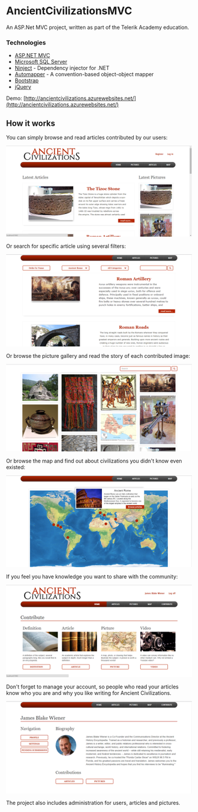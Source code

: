 # AncientCivilizationsMVC

An ASP.Net MVC project, written as part of the Telerik Academy education.

### Technologies

- [ASP.NET MVC](http://www.asp.net/mvc)
- [Microsoft SQL Server](http://www.microsoft.com/en-us/server-cloud/products/sql-server/)
- [Ninject](http://www.ninject.org/) - Dependency injector for .NET
- [Automapper](http://automapper.org/) - A convention-based object-object mapper
- [Bootstrap](http://getbootstrap.com/)
- [jQuery](http://jquery.com/)

Demo: [http://ancientcivilizations.azurewebsites.net/](http://ancientcivilizations.azurewebsites.net/)

## How it works

You can simply browse and read articles contributed by our users:
<p align="center"><img src="https://raw.githubusercontent.com/ggarabedian/AncientCivilizationsMVC/master/Images/HomePage.png" /></p>

Or search for specific article using several filters:
<p align="center"><img src="https://raw.githubusercontent.com/ggarabedian/AncientCivilizationsMVC/master/Images/SearchForArticles.png" /></p>

Or browse the picture gallery and read the story of each contributed image:
<p align="center"><img src="https://raw.githubusercontent.com/ggarabedian/AncientCivilizationsMVC/master/Images/PictureGallery.png" /></p>

Or browse the map and find out about civilizations you didn't know even existed:
<p align="center"><img src="https://raw.githubusercontent.com/ggarabedian/AncientCivilizationsMVC/master/Images/BrowseTheMap.png" /></p>

If you feel you have knowledge you want to share with the community:
<p align="center"><img src="https://raw.githubusercontent.com/ggarabedian/AncientCivilizationsMVC/master/Images/ContributeContent.png" /></p>

Don't forget to manage your account, so people who read your articles know who you are and why you like writing for Ancient Civilizations.
<p align="center"><img src="https://raw.githubusercontent.com/ggarabedian/AncientCivilizationsMVC/master/Images/ManageAccount.png" /></p>

The project also includes administration for users, articles and pictures.